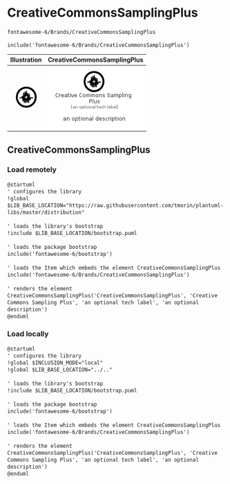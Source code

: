 # CreativeCommonsSamplingPlus


```text
fontawesome-6/Brands/CreativeCommonsSamplingPlus
```

```text
include('fontawesome-6/Brands/CreativeCommonsSamplingPlus')
```



| Illustration | CreativeCommonsSamplingPlus |
| :---: | :---: |
| ![illustration for Illustration](../../fontawesome-6/Brands/CreativeCommonsSamplingPlus.png) | ![illustration for CreativeCommonsSamplingPlus](../../fontawesome-6/Brands/CreativeCommonsSamplingPlus.Local.png) |




## CreativeCommonsSamplingPlus

### Load remotely
```plantuml
@startuml
' configures the library
!global $LIB_BASE_LOCATION="https://raw.githubusercontent.com/tmorin/plantuml-libs/master/distribution"

' loads the library's bootstrap
!include $LIB_BASE_LOCATION/bootstrap.puml

' loads the package bootstrap
include('fontawesome-6/bootstrap')

' loads the Item which embeds the element CreativeCommonsSamplingPlus
include('fontawesome-6/Brands/CreativeCommonsSamplingPlus')

' renders the element
CreativeCommonsSamplingPlus('CreativeCommonsSamplingPlus', 'Creative Commons Sampling Plus', 'an optional tech label', 'an optional description')
@enduml
```

### Load locally
```plantuml
@startuml
' configures the library
!global $INCLUSION_MODE="local"
!global $LIB_BASE_LOCATION="../.."

' loads the library's bootstrap
!include $LIB_BASE_LOCATION/bootstrap.puml

' loads the package bootstrap
include('fontawesome-6/bootstrap')

' loads the Item which embeds the element CreativeCommonsSamplingPlus
include('fontawesome-6/Brands/CreativeCommonsSamplingPlus')

' renders the element
CreativeCommonsSamplingPlus('CreativeCommonsSamplingPlus', 'Creative Commons Sampling Plus', 'an optional tech label', 'an optional description')
@enduml
```

